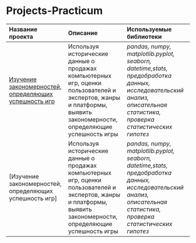 # Projects-Practicum
| Название проекта | Описание | Используемые библиотеки | 
| :---------------------- | :---------------------- | :---------------------- |
| [Изучение закономерностей, определяющих успешность игр](<Изучение закономерностей, определяющих успешность игр>) | Используя исторические данные о продажах компьютерных игр, оценки пользователей и экспертов, жанры и платформы, выявить закономерности, определяющие успешность игры | *pandas, numpy, matplotlib.pyplot, seaborn, datetime,stats, предобработка данных, исследовательский анализ, описательная статистика, проверка статистических гипотез* |
| [Изучение закономерностей, определяющих успешность игр] | Используя исторические данные о продажах компьютерных игр, оценки пользователей и экспертов, жанры и платформы, выявить закономерности, определяющие успешность игры | *pandas, numpy, matplotlib.pyplot, seaborn, datetime,stats, предобработка данных, исследовательский анализ, описательная статистика, проверка статистических гипотез* |
